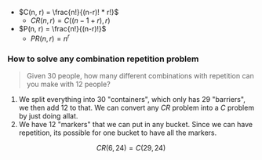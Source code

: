 - $C(n, r) = \frac{n!}{(n-r)! * r!}$
	- $CR(n, r) = C((n - 1 + r), r)$
- $P(n, r) = \frac{n!}{(n-r)!}$
	- $PR(n, r) = n^r$

### How to solve any combination repetition problem

> Given 30 people, how many different combinations with repetition can you make with 12 people?

1. We split everything into 30 "containers", which only has 29 "barriers", we then add 12 to that. We can convert any *CR* problem into a *C* problem by just doing allat.
2. We have 12 "markers" that we can put in any bucket.  Since we can have repetition, its possible for one bucket to have all the markers.


$$
CR(6, 24) = C(29, 24)
$$
